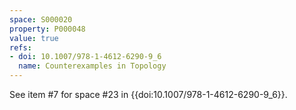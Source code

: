 ```yaml
---
space: S000020
property: P000048
value: true
refs:
- doi: 10.1007/978-1-4612-6290-9_6
  name: Counterexamples in Topology
---
```


See item #7 for space #23 in {{doi:10.1007/978-1-4612-6290-9_6}}.
